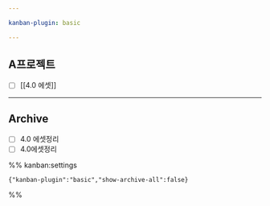 ```yaml
---

kanban-plugin: basic

---
```


## A프로젝트

- [ ] [[4.0 에셋]]


***

## Archive

- [ ] 4.0 에셋정리
- [ ] 4.0에셋정리

%% kanban:settings
```
{"kanban-plugin":"basic","show-archive-all":false}
```
%%
